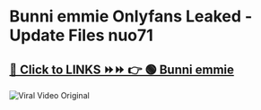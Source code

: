 
 # Bunni emmie Onlyfans Leaked - Update Files nuo71

## <h2><a href="https://clipsfans.com/Bunni_emmie&ref=git">🔗 Click to LINKS ⏩⏩ 👉 🟢 Bunni emmie </a></h2>

<a href="https://clipsfans.com/Bunni_emmie&ref=git" rel="nofollow" data-target="animated-image.originalLink"><img src="https://i.ibb.co.com/xMMVF88/686577567.gif" alt="Viral Video Original" style="max-width: 100%; display: inline-block;" data-target="animated-image.originalImage"></a>

